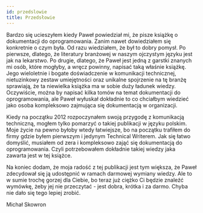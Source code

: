 ```yaml
---
id: przedslowie
title: Przedsłowie
---
```


Bardzo się ucieszyłem kiedy Paweł powiedział mi, że pisze książkę o dokumentacji
do oprogramowania. Zanim nawet dowiedziałem się konkretnie o czym była. Od razu
wiedziałem, że był to dobry pomysł. Po pierwsze, dlatego, że literatury
branżowej w naszym ojczystym języku jest jak na lekarstwo. Po drugie, dlatego,
że Paweł jest jedną z garstki znanych mi osób, które mogłyby, a wręcz powinny,
napisać taką właśnie książkę. Jego wieloletnie i bogate doświadczenie w
komunikacji technicznej, nietuzinkowy zestaw umiejętności oraz unikalne
spojrzenie na tę branżę sprawiają, że ta niewielka książka ma w sobie duży
ładunek wiedzy. Oczywiście, można by napisać kilka tomów na temat dokumentacji
do oprogramowania, ale Paweł wyłuskał dokładnie to co chciałbym wiedzieć jako
osoba kompleksowo zajmująca się dokumentacją w organizacji.

Kiedy na początku 2012 rozpoczynałem swoją przygodę z komunikacją techniczną,
mogłem tylko pomarzyć o takiej publikacji w języku polskim. Moje życie na pewno
byłoby wtedy łatwiejsze, bo na początku trafiłem do firmy gdzie byłem pierwszym
i jedynym Technical Writerem. Jak się łatwo domyślić, musiałem od zera i
kompleksowo zająć się dokumentacją do oprogramowania. Czyli potrzebowałem
dokładnie takiej wiedzy jaka zawarta jest w tej książce.

Na koniec dodam, że moja radość z tej publikacji jest tym większa, że Paweł
zdecydował się ją udostępnić w ramach darmowej wymiany wiedzy. Ale to w sumie
trochę gorzej dla Ciebie, bo teraz już ciężko Ci będzie znaleźć wymówkę, żeby
jej nie przeczytać - jest dobra, krótka i za darmo. Chyba nie dało się tego
lepiej zrobić.

<div className="signature">Michał Skowron</div>
